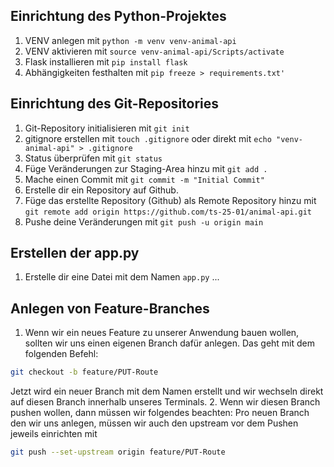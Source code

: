## Einrichtung des Python-Projektes
1. VENV anlegen mit `python -m venv venv-animal-api`
2. VENV aktivieren mit `source venv-animal-api/Scripts/activate`
3. Flask installieren mit `pip install flask` 
4. Abhängigkeiten festhalten mit `pip freeze > requirements.txt'`
## Einrichtung des Git-Repositories
1. Git-Repository initialisieren mit `git init`
2. gitignore erstellen mit `touch .gitignore` oder direkt mit `echo "venv-animal-api" > .gitignore` 
3. Status überprüfen mit `git status` 
4. Füge Veränderungen zur Staging-Area hinzu mit `git add .`
5. Mache einen Commit mit `git commit -m "Initial Commit"`
6. Erstelle dir ein Repository auf Github.
7. Füge das erstellte Repository (Github) als Remote Repository hinzu mit `git remote add origin https://github.com/ts-25-01/animal-api.git`
8. Pushe deine Veränderungen mit `git push -u origin main` 
## Erstellen der app.py
1. Erstelle dir eine Datei mit dem Namen `app.py`
...
## Anlegen von Feature-Branches
1. Wenn wir ein neues Feature zu unserer Anwendung bauen wollen, sollten wir uns einen eigenen Branch dafür anlegen. Das geht mit dem folgenden Befehl:
```bash
git checkout -b feature/PUT-Route
```
Jetzt wird ein neuer Branch mit dem Namen erstellt und wir wechseln direkt auf diesen Branch innerhalb unseres Terminals.
2. Wenn wir diesen Branch pushen wollen, dann müssen wir folgendes beachten: Pro neuen Branch den wir uns anlegen, müssen wir auch den upstream vor dem Pushen jeweils einrichten mit
```bash
git push --set-upstream origin feature/PUT-Route
```
